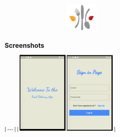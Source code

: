 <p align="center"> 
  <tr>
     <td><img src="/assets/icon.png" width=100 ></td>
  </tr>
 </p>
 
 ## Screenshots
 | --- |
 | <img src="./assets/app_image/img-1.png" width=150> <img src="./assets/app_image/img-2.png" width=150> |
